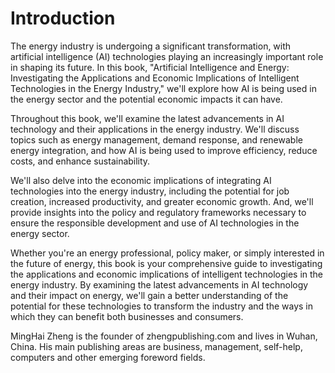 # Introduction

The energy industry is undergoing a significant transformation, with artificial intelligence (AI) technologies playing an increasingly important role in shaping its future. In this book, "Artificial Intelligence and Energy: Investigating the Applications and Economic Implications of Intelligent Technologies in the Energy Industry," we'll explore how AI is being used in the energy sector and the potential economic impacts it can have.

Throughout this book, we'll examine the latest advancements in AI technology and their applications in the energy industry. We'll discuss topics such as energy management, demand response, and renewable energy integration, and how AI is being used to improve efficiency, reduce costs, and enhance sustainability.

We'll also delve into the economic implications of integrating AI technologies into the energy industry, including the potential for job creation, increased productivity, and greater economic growth. And, we'll provide insights into the policy and regulatory frameworks necessary to ensure the responsible development and use of AI technologies in the energy sector.

Whether you're an energy professional, policy maker, or simply interested in the future of energy, this book is your comprehensive guide to investigating the applications and economic implications of intelligent technologies in the energy industry. By examining the latest advancements in AI technology and their impact on energy, we'll gain a better understanding of the potential for these technologies to transform the industry and the ways in which they can benefit both businesses and consumers.

MingHai Zheng is the founder of zhengpublishing.com and lives in Wuhan, China. His main publishing areas are business, management, self-help, computers and other emerging foreword fields.

